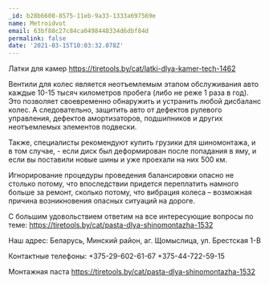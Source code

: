 ```yaml
---
_id: b28b6600-8575-11eb-9a33-1333a697569e
name: Metroidvot
email: 63bf88c27c84ca0498448334d6dbf84d
permalink: false
date: '2021-03-15T10:03:32.078Z'
---
```

Латки для камер https://tiretools.by/cat/latki-dlya-kamer-tech-1462 
 
Вентили для колес  является неотъемлемым этапом обслуживания авто каждые 10-15 тысяч километров пробега (либо не реже 1 раза в год). Это позволяет своевременно обнаружить и устранить любой дисбаланс колес. А следовательно, защитить авто от дефектов рулевого управления, дефектов амортизаторов, подшипников и других неотъемлемых элементов подвески. 
 
Также, специалисты рекомендуют купить грузики для шиномонтажа, и в том случае, - если диск был деформирован после попадания в яму, и если вы поставили новые шины и уже проехали на них 500 км. 
 
Игнорирование процедуры проведения балансировки опасно не столько потому, что впоследствии придется переплатить намного больше за ремонт, сколько потому, что вибрация колеса – возможная причина возникновения опасных ситуаций на дороге. 
 
С большим удовольствием ответим на все интересующие вопросы по теме: https://tiretools.by/cat/pasta-dlya-shinomontazha-1532 
 
Наш адрес: 
Беларусь, Минский район, аг. Щомыслица, ул. Брестская 1-В 
 
Контактные телефоны: 
+375-29-602-61-67 
+375-44-722-59-15 
 
Монтажная паста https://tiretools.by/cat/pasta-dlya-shinomontazha-1532
